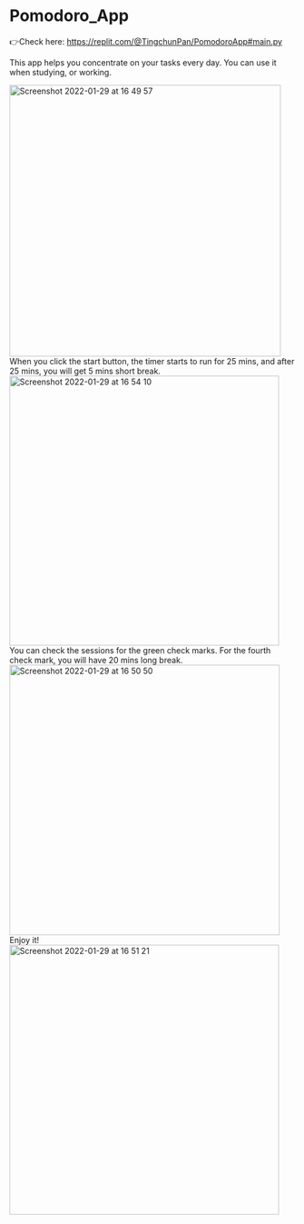 # Pomodoro_App
👉Check here: https://replit.com/@TingchunPan/PomodoroApp#main.py

This app helps you concentrate on your tasks every day. You can use it when studying, or working.

<img width="478" alt="Screenshot 2022-01-29 at 16 49 57" src="https://user-images.githubusercontent.com/87034968/151669658-66555d2e-6dba-4e46-8787-3c6308d03846.png">
When you click the start button, the timer starts to run for 25 mins, and after 25 mins, you will get 5 mins short break. 
<img width="475" alt="Screenshot 2022-01-29 at 16 54 10" src="https://user-images.githubusercontent.com/87034968/151669755-f77606a6-76c4-463a-b293-a8c2cae77e83.png">
You can check the sessions for the green check marks. For the fourth check mark, you will have 20 mins long break. 
<img width="476" alt="Screenshot 2022-01-29 at 16 50 50" src="https://user-images.githubusercontent.com/87034968/151669665-3fa0f9f4-8728-4942-9a27-e5c8f6d03fde.png">
Enjoy it! 
<img width="475" alt="Screenshot 2022-01-29 at 16 51 21" src="https://user-images.githubusercontent.com/87034968/151669662-7cbcd6f4-e881-4e8f-80e1-33b3b122f7f6.png">



